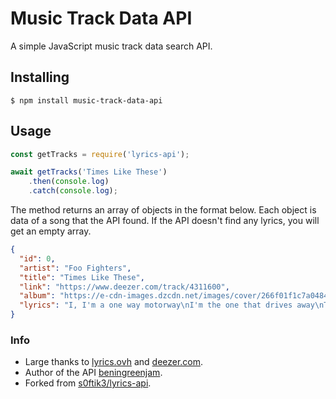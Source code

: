# Music Track Data API
A simple JavaScript music track data search API.

## Installing
```
$ npm install music-track-data-api
```

## Usage
```javascript
const getTracks = require('lyrics-api');

await getTracks('Times Like These')
    .then(console.log)
    .catch(console.log);
```
The method returns an array of objects in the format below. Each object is data of a song that the API found.
If the API doesn't find any lyrics, you will get an empty array.

```json
{
  "id": 0,
  "artist": "Foo Fighters",
  "title": "Times Like These",
  "link": "https://www.deezer.com/track/4311600",
  "album": "https://e-cdn-images.dzcdn.net/images/cover/266f01f1c7a04843d11cd08f9c07d11f/250x250-000000-80-0-0.jpg",
  "lyrics": "I, I'm a one way motorway\nI'm the one that drives away\nThen follows you back home\nI, I'm a street light shining\nI'm a wild light blinding bright\nBurning off alone..."
}
```


### Info
* Large thanks to [lyrics.ovh](https://lyrics.ovh/) and [deezer.com](https://deezer.com/).
* Author of the API [beningreenjam](https://github.com/beningreenjam).
* Forked from [s0ftik3/lyrics-api](https://github.com/s0ftik3/lyrics-api).